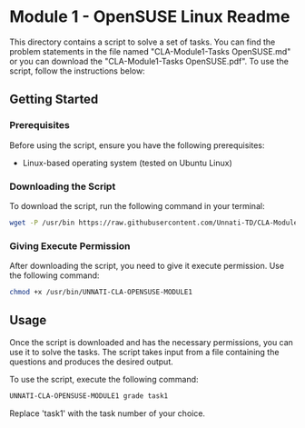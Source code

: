 # Module 1 - OpenSUSE Linux Readme

This directory contains a script to solve a set of tasks. You can find the problem statements in the file named "CLA-Module1-Tasks OpenSUSE.md" or you can download the "CLA-Module1-Tasks OpenSUSE.pdf". To use the script, follow the instructions below:

## Getting Started

### Prerequisites

Before using the script, ensure you have the following prerequisites:

- Linux-based operating system (tested on Ubuntu Linux)

### Downloading the Script

To download the script, run the following command in your terminal:

```bash
wget -P /usr/bin https://raw.githubusercontent.com/Unnati-TD/CLA-Modules/main/Module1/OpenSUSE_Linux/UNNATI-CLA-OPENSUSE-MODULE1
```

### Giving Execute Permission

After downloading the script, you need to give it execute permission. Use the following command:

```bash
chmod +x /usr/bin/UNNATI-CLA-OPENSUSE-MODULE1
```

## Usage

Once the script is downloaded and has the necessary permissions, you can use it to solve the tasks. The script takes input from a file containing the questions and produces the desired output.

To use the script, execute the following command:

```bash
UNNATI-CLA-OPENSUSE-MODULE1 grade task1
```

Replace 'task1' with the task number of your choice.

